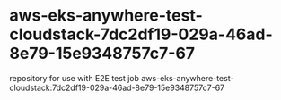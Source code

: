 # aws-eks-anywhere-test-cloudstack-7dc2df19-029a-46ad-8e79-15e9348757c7-67
repository for use with E2E test job aws-eks-anywhere-test-cloudstack:7dc2df19-029a-46ad-8e79-15e9348757c7-67
